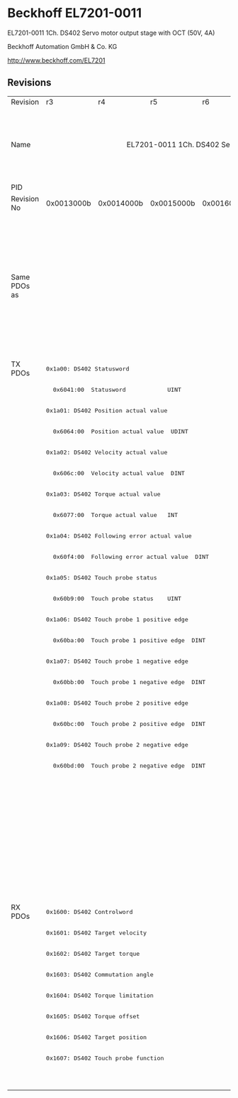 # Beckhoff EL7201-0011

EL7201-0011 1Ch. DS402 Servo motor output stage with OCT (50V, 4A)

Beckhoff Automation GmbH & Co. KG

http://www.beckhoff.com/EL7201

## Revisions
<table>
<tr >
<td>Revision</td>
<td><div class="foo">r3</div></td>
<td><div class="foo">r4</div></td>
<td><div class="foo">r5</div></td>
<td><div class="foo">r6</div></td>
<td><div class="foo">r7</div></td>
<td><div class="foo">r8</div></td>
<td><div class="foo">r9</div></td>
<td><div class="foo">r10</div></td>
<td><div class="foo">r11</div></td>
<td><div class="foo">r12</div></td>
<td><div class="foo">r13</div></td>
<td><div class="foo">r14</div></td>
<td><div class="foo">r15</div></td>
<td><div class="foo">r16</div></td>
</tr>
<tr >
<td>Name</td>
<td colspan=8 align="center"><div class="foo">EL7201-0011 1Ch. DS402 Servo motor output stage with OCT (50V, 4A)</div></td>
<td><div class="foo">EL7201-0011 1Ch. DS402 Servo motor output stage with OCT (50V, 2.8A RMS)</div></td>
<td><div class="foo">EL7201-0011 1Ch. DS402 Servo motor output stage with OCT (50V, 4A)</div></td>
<td colspan=4 align="center"><div class="foo">EL7201-0011 1Ch. DS402 Servo motor output stage with OCT (50V, 2.8A RMS)</div></td>
</tr>
<tr >
<td>PID</td>
<td colspan=14 align="center"><div class="foo">0x1c213052</div></td>
</tr>
<tr >
<td>Revision No</td>
<td><div class="foo">0x0013000b</div></td>
<td><div class="foo">0x0014000b</div></td>
<td><div class="foo">0x0015000b</div></td>
<td><div class="foo">0x0016000b</div></td>
<td><div class="foo">0x0017000b</div></td>
<td><div class="foo">0x0018000b</div></td>
<td><div class="foo">0x0019000b</div></td>
<td><div class="foo">0x001a000b</div></td>
<td><div class="foo">0x001b000b</div></td>
<td><div class="foo">0x001c000b</div></td>
<td><div class="foo">0x001d000b</div></td>
<td><div class="foo">0x001e000b</div></td>
<td><div class="foo">0x001f000b</div></td>
<td><div class="foo">0x0020000b</div></td>
</tr>
<tr >
<td>Same PDOs as</td>
<td colspan=4 align="center"><div class="foo"></div></td>
<td><div class="foo"><a href="EL7211-0011">EL7211-0011 r7</a></div></td>
<td><div class="foo"><a href="EL7211-0011">EL7211-0011 r8</a></div></td>
<td colspan=2 align="center"><div class="foo"><a href="EJ7211-0011">EJ7211-0011 r10</a><br/><a href="EL7201-9015">EL7201-9015 r10</a><br/><a href="EL7211-0011">EL7211-0011 r10</a><br/><a href="EL7211-0011">EL7211-0011 r9</a><br/><a href="EL7211-9015">EL7211-9015 r10</a></div></td>
<td colspan=3 align="center"><div class="foo"><a href="EJ7211-0011">EJ7211-0011 r11</a><br/><a href="EJ7211-0011">EJ7211-0011 r12</a><br/><a href="EJ7211-0011">EJ7211-0011 r13</a><br/><a href="EJ7211-9415">EJ7211-9415 r13</a><br/><a href="EL7201-9015">EL7201-9015 r11</a><br/><a href="EL7201-9015">EL7201-9015 r12</a><br/><a href="EL7201-9015">EL7201-9015 r13</a><br/><a href="EL7211-0011">EL7211-0011 r11</a><br/><a href="EL7211-0011">EL7211-0011 r12</a><br/><a href="EL7211-0011">EL7211-0011 r13</a><br/><a href="EL7211-9015">EL7211-9015 r11</a><br/><a href="EL7211-9015">EL7211-9015 r12</a><br/><a href="EL7211-9015">EL7211-9015 r13</a><br/><a href="EL7221-9015">EL7221-9015 r12</a><br/><a href="EL7221-9015">EL7221-9015 r13</a><br/><a href="EP7211-0035">EP7211-0035 r13</a></div></td>
<td colspan=2 align="center"><div class="foo"><a href="EJ7211-0011">EJ7211-0011 r14</a><br/><a href="EJ7211-0011">EJ7211-0011 r15</a><br/><a href="EJ7211-9415">EJ7211-9415 r14</a><br/><a href="EJ7211-9415">EJ7211-9415 r15</a><br/><a href="EL7201-9015">EL7201-9015 r14</a><br/><a href="EL7201-9015">EL7201-9015 r15</a><br/><a href="EL7211-0011">EL7211-0011 r14</a><br/><a href="EL7211-0011">EL7211-0011 r15</a><br/><a href="EL7211-9015">EL7211-9015 r14</a><br/><a href="EL7211-9015">EL7211-9015 r15</a><br/><a href="EL7221-9015">EL7221-9015 r14</a><br/><a href="EL7221-9015">EL7221-9015 r15</a><br/><a href="EP7211-0035">EP7211-0035 r14</a><br/><a href="EP7211-0035">EP7211-0035 r15</a></div></td>
<td><div class="foo"><a href="EJ7211-0011">EJ7211-0011 r16</a><br/><a href="EJ7211-9415">EJ7211-9415 r16</a><br/><a href="EL7201-9015">EL7201-9015 r16</a><br/><a href="EL7211-0011">EL7211-0011 r16</a><br/><a href="EL7211-9015">EL7211-9015 r16</a><br/><a href="EL7221-9015">EL7221-9015 r16</a><br/><a href="EP7211-0035">EP7211-0035 r16</a></div></td>
</tr>
<tr class="txpdo pdosection">
<td rowspan=26 valign=top>TX PDOs</td>
<td colspan=14 align="left"><pre>0x1a00: DS402 Statusword</pre></td>
<td></td>
</tr>
<tr class="txpdo">
<td colspan=14 align="left"><pre>  0x6041:00  Statusword            UINT</pre></td>
</tr>
<tr class="txpdo pdosection">
<td colspan=14 align="left"><pre>0x1a01: DS402 Position actual value</pre></td>
</tr>
<tr class="txpdo">
<td colspan=14 align="left"><pre>  0x6064:00  Position actual value  UDINT</pre></td>
</tr>
<tr class="txpdo pdosection">
<td colspan=14 align="left"><pre>0x1a02: DS402 Velocity actual value</pre></td>
</tr>
<tr class="txpdo">
<td colspan=14 align="left"><pre>  0x606c:00  Velocity actual value  DINT</pre></td>
</tr>
<tr class="txpdo pdosection">
<td colspan=14 align="left"><pre>0x1a03: DS402 Torque actual value</pre></td>
</tr>
<tr class="txpdo">
<td colspan=14 align="left"><pre>  0x6077:00  Torque actual value   INT</pre></td>
</tr>
<tr class="txpdo pdosection">
<td colspan=14 align="left"><pre>0x1a04: DS402 Following error actual value</pre></td>
</tr>
<tr class="txpdo">
<td colspan=14 align="left"><pre>  0x60f4:00  Following error actual value  DINT</pre></td>
</tr>
<tr class="txpdo pdosection">
<td colspan=14 align="left"><pre>0x1a05: DS402 Touch probe status</pre></td>
</tr>
<tr class="txpdo">
<td colspan=14 align="left"><pre>  0x60b9:00  Touch probe status    UINT</pre></td>
</tr>
<tr class="txpdo pdosection">
<td colspan=14 align="left"><pre>0x1a06: DS402 Touch probe 1 positive edge</pre></td>
</tr>
<tr class="txpdo">
<td colspan=14 align="left"><pre>  0x60ba:00  Touch probe 1 positive edge  DINT</pre></td>
</tr>
<tr class="txpdo pdosection">
<td colspan=14 align="left"><pre>0x1a07: DS402 Touch probe 1 negative edge</pre></td>
</tr>
<tr class="txpdo">
<td colspan=14 align="left"><pre>  0x60bb:00  Touch probe 1 negative edge  DINT</pre></td>
</tr>
<tr class="txpdo pdosection">
<td colspan=14 align="left"><pre>0x1a08: DS402 Touch probe 2 positive edge</pre></td>
</tr>
<tr class="txpdo">
<td colspan=14 align="left"><pre>  0x60bc:00  Touch probe 2 positive edge  DINT</pre></td>
</tr>
<tr class="txpdo pdosection">
<td colspan=14 align="left"><pre>0x1a09: DS402 Touch probe 2 negative edge</pre></td>
</tr>
<tr class="txpdo">
<td colspan=14 align="left"><pre>  0x60bd:00  Touch probe 2 negative edge  DINT</pre></td>
</tr>
<tr class="txpdo pdosection">
<td colspan=5 align="left"></td>
<td colspan=9 align="left"><pre>0x1a0a: DS402 TxPDO Data Invalid</pre></td>
</tr>
<tr class="txpdo">
<td colspan=5 align="left"></td>
<td colspan=9 align="left"><pre>  0x603e:02  TxPDO Data invalid__Position actual value  BOOL</pre></td>
</tr>
<tr class="txpdo pdosection">
<td colspan=6 align="left"></td>
<td colspan=8 align="left"><pre>0x1a0b: DS402 Info data 1</pre></td>
</tr>
<tr class="txpdo pdosection">
<td colspan=6 align="left"></td>
<td colspan=8 align="left"><pre>0x1a0c: DS402 Info data 2</pre></td>
</tr>
<tr class="txpdo pdosection">
<td colspan=11 align="left"></td>
<td colspan=3 align="left"><pre>0x1a0e: DS402 Modes of operation display</pre></td>
</tr>
<tr class="txpdo">
<td colspan=11 align="left"></td>
<td colspan=3 align="left"><pre>  0x6061:00  Modes of operation display  USINT</pre></td>
</tr>
<tr class="rxpdo pdosection">
<td rowspan=9 valign=top>RX PDOs</td>
<td colspan=14 align="left"><pre>0x1600: DS402 Controlword</pre></td>
<td></td>
</tr>
<tr class="rxpdo pdosection">
<td colspan=14 align="left"><pre>0x1601: DS402 Target velocity</pre></td>
</tr>
<tr class="rxpdo pdosection">
<td colspan=14 align="left"><pre>0x1602: DS402 Target torque</pre></td>
</tr>
<tr class="rxpdo pdosection">
<td colspan=14 align="left"><pre>0x1603: DS402 Commutation angle</pre></td>
</tr>
<tr class="rxpdo pdosection">
<td colspan=14 align="left"><pre>0x1604: DS402 Torque limitation</pre></td>
</tr>
<tr class="rxpdo pdosection">
<td colspan=14 align="left"><pre>0x1605: DS402 Torque offset</pre></td>
</tr>
<tr class="rxpdo pdosection">
<td colspan=14 align="left"><pre>0x1606: DS402 Target position</pre></td>
</tr>
<tr class="rxpdo pdosection">
<td colspan=14 align="left"><pre>0x1607: DS402 Touch probe function</pre></td>
</tr>
<tr class="rxpdo pdosection">
<td colspan=11 align="left"></td>
<td colspan=3 align="left"><pre>0x1608: DS402 Modes of operation</pre></td>
</tr>
</table>
